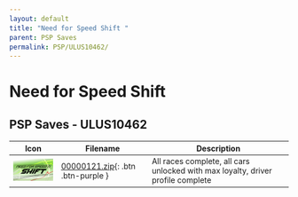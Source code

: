 ```yaml
---
layout: default
title: "Need for Speed Shift "
parent: PSP Saves
permalink: PSP/ULUS10462/
---
```

# Need for Speed Shift 

## PSP Saves - ULUS10462

| Icon | Filename | Description |
|------|----------|-------------|
| ![Need for Speed Shift ](ICON0.PNG) | [00000121.zip](00000121.zip){: .btn .btn-purple } | All races complete, all cars unlocked with max loyalty, driver profile complete |
